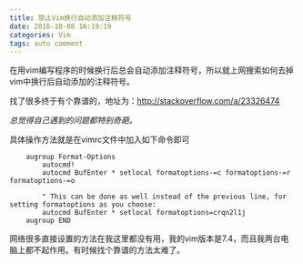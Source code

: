 ```yaml
---
title: 禁止Vim换行自动添加注释符号
date: 2016-10-08 16:19:19
categories: Vim
tags: auto comment
---
```


在用vim编写程序的时候换行后总会自动添加注释符号，所以就上网搜索如何去掉vim中换行后自动添加的注释符号。

找了很多终于有个靠谱的，地址为：http://stackoverflow.com/a/23326474 

*总觉得自己遇到的问题都特别奇葩。*

具体操作方法就是在vimrc文件中加入如下命令即可

<!-- more -->

```vim
    augroup Format-Options
        autocmd!
        autocmd BufEnter * setlocal formatoptions-=c formatoptions-=r formatoptions-=o
    
        " This can be done as well instead of the previous line, for setting formatoptions as you choose:
        autocmd BufEnter * setlocal formatoptions=crqn2l1j
    augroup END
```

网络很多直接设置的方法在我这里都没有用，我的vim版本是7.4，而且我两台电脑上都不起作用。有时候找个靠谱的方法太难了。

